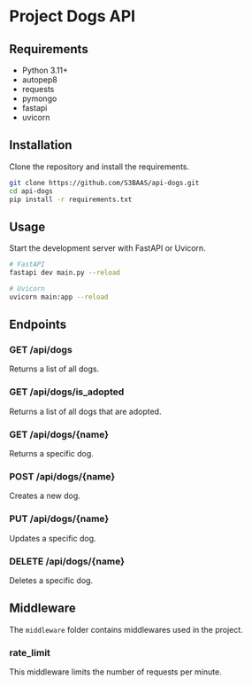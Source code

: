# Project Dogs API

## Requirements

- Python 3.11+
- autopep8
- requests
- pymongo
- fastapi
- uvicorn

## Installation

Clone the repository and install the requirements.

```bash
git clone https://github.com/S3BAAS/api-dogs.git
cd api-dogs
pip install -r requirements.txt
```

## Usage

Start the development server with FastAPI or Uvicorn.

```bash
# FastAPI
fastapi dev main.py --reload
```

```bash
# Uvicorn
uvicorn main:app --reload
```

## Endpoints

### GET /api/dogs

Returns a list of all dogs.

### GET /api/dogs/is_adopted

Returns a list of all dogs that are adopted.

### GET /api/dogs/{name}

Returns a specific dog.

### POST /api/dogs/{name}

Creates a new dog.

### PUT /api/dogs/{name}

Updates a specific dog.

### DELETE /api/dogs/{name}

Deletes a specific dog.

## Middleware

The `middleware` folder contains middlewares used in the project.

### rate_limit

This middleware limits the number of requests per minute.
